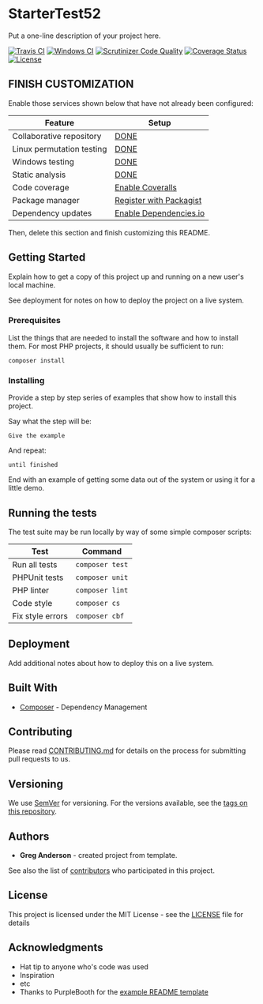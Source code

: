# StarterTest52

Put a one-line description of your project here.

[![Travis CI](https://travis-ci.org/greg-1-anderson/starter-test-52.svg?branch=master)](https://travis-ci.org/greg-1-anderson/starter-test-52)
[![Windows CI](https://ci.appveyor.com/api/projects/status/saayojuanaafapcy?svg=true)](https://ci.appveyor.com/project/greg-1-anderson/starter-test-52)
[![Scrutinizer Code Quality](https://scrutinizer-ci.com/g/greg-1-anderson/starter-test-52/badges/quality-score.png?b=master)](https://scrutinizer-ci.com/g/greg-1-anderson/starter-test-52/?branch=master)
[![Coverage Status](https://coveralls.io/repos/github/greg-1-anderson/starter-test-52/badge.svg?branch=master)](https://coveralls.io/github/greg-1-anderson/starter-test-52?branch=master) 
[![License](https://poser.pugx.org/greg-1-anderson/starter-test-52/license)](https://github.com/greg-1-anderson/starter-test-52//master/LICENSE)

## FINISH CUSTOMIZATION

Enable those services shown below that have not already been configured:

| Feature                   | Setup
| ------------------------- | ----------------
| Collaborative repository  | [DONE](https://github.com/greg-1-anderson/starter-test-52)
| Linux permutation testing | [DONE](https://travis-ci.org/greg-1-anderson/starter-test-52)
| Windows testing           | [DONE](https://ci.appveyor.com/project/greg-1-anderson/starter-test-52)
| Static analysis           | [DONE](https://scrutinizer-ci.com/g/greg-1-anderson/starter-test-52/)
| Code coverage             | [Enable Coveralls](https://coveralls.io/repos/new)
| Package manager           | [Register with Packagist](https://packagist.org/packages/submit)
| Dependency updates        | [Enable Dependencies.io](https://app.dependencies.io/add-project)

Then, delete this section and finish customizing this README.

## Getting Started

Explain how to get a copy of this project up and running on a new user's local machine.

See deployment for notes on how to deploy the project on a live system.

### Prerequisites

List the things that are needed to install the software and how to install them. For most PHP projects, it should usually be sufficient to run:

```
composer install
```

### Installing

Provide a step by step series of examples that show how to install this project.

Say what the step will be:

```
Give the example
```

And repeat:

```
until finished
```

End with an example of getting some data out of the system or using it for a little demo.

## Running the tests

The test suite may be run locally by way of some simple composer scripts:

| Test             | Command
| ---------------- | ---
| Run all tests    | `composer test`
| PHPUnit tests    | `composer unit`
| PHP linter       | `composer lint`
| Code style       | `composer cs`     
| Fix style errors | `composer cbf`


## Deployment

Add additional notes about how to deploy this on a live system.

## Built With

* [Composer](https://getcomposer.org/) - Dependency Management

## Contributing

Please read [CONTRIBUTING.md](CONTRIBUTING.md) for details on the process for submitting pull requests to us.

## Versioning

We use [SemVer](http://semver.org/) for versioning. For the versions available, see the [tags on this repository](https://github.com/greg-1-anderson/starter-test-52/tags). 

## Authors

* **Greg Anderson** - created project from template.

See also the list of [contributors](https://github.com/greg-1-anderson/starter-test-52/contributors) who participated in this project.

## License

This project is licensed under the MIT License - see the [LICENSE](LICENSE) file for details

## Acknowledgments

* Hat tip to anyone who's code was used
* Inspiration
* etc
* Thanks to PurpleBooth for the [example README template](https://gist.github.com/PurpleBooth/109311bb0361f32d87a2)
